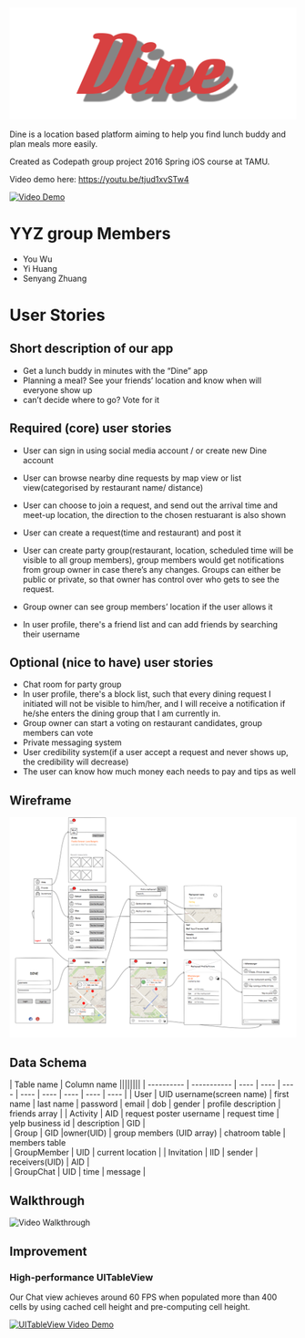 

![alt text](https://github.com/TeamYYZ/DineApp/blob/master/dine_logo.png "Dine")

Dine is a location based platform aiming to help you find lunch buddy and plan meals more easily.

Created as Codepath group project 2016 Spring iOS course at TAMU.

Video demo here: https://youtu.be/tjud1xvSTw4

[![Video Demo](http://img.youtube.com/vi/tjud1xvSTw4/0.jpg)](https://youtu.be/tjud1xvSTw4 "Demo")


# YYZ group Members
- You Wu
- Yi Huang
- Senyang Zhuang

# User Stories

## Short description of our app
- Get a lunch buddy in minutes with the “Dine” app
- Planning a meal? See your friends’ location and know when will everyone show up
- can’t decide where to go? Vote for it

## Required (core) user stories
- User can sign in using social media account / or create new Dine account

- User can browse nearby dine requests by map view or list view(categorised by restaurant name/ distance)

- User can choose to join a request, and send out the arrival time and meet-up location, the direction to the chosen restuarant is also shown

- User can create a request(time and restaurant) and post it

- User can create party group(restaurant, location, scheduled time will be visible to all group members), group members would get notifications from group owner in case there’s any changes. Groups can either be public or private, so that owner has control over who gets to see the request.

- Group owner can see group members’ location if the user allows it

- In user profile, there's a friend list and can add friends by searching their username


## Optional (nice to have) user stories
- Chat room for party group
- In user profile, there's a block list, such that every dining request I initiated will not be visible to him/her, and I will receive a notification if he/she enters the dining group that I am currently in.
- Group owner can start a voting on restaurant candidates, group members can vote
- Private messaging system
- User credibility system(if a user accept a request and never shows up, the credibility will decrease)
- The user can know how much money each needs to pay and tips as well


## Wireframe

![Alt text](/dine.png?raw=true "Wireframe")


## Data Schema
| Table name | Column name ||||||||
| ---------- | ----------- | ---- | ---- | ---- | ---- | ---- | ---- | ---- | ---- |
| User |	UID	username(screen name) |	first name |	last name	| password |	email |	dob	| gender	| profile description | friends array |
| Activity |	AID	| request poster username	| request time |	yelp business id |	description	| GID |		
| Group |	GID |owner(UID) | group members (UID array) |	chatroom table | members table		
| GroupMember |	UID	| current location |
| Invitation | IID | sender |	receivers(UID) | AID |			
| GroupChat | UID | time | message |

## Walkthrough
<img src='http://i.imgur.com/6VUvNaX.gif' title='Video Walkthrough' width='310' alt='Video Walkthrough' />

## Improvement
### High-performance UITableView

Our Chat view achieves around 60 FPS when populated more than 400 cells by using cached cell height and pre-computing cell height.

[![UITableView Video Demo](http://img.youtube.com/vi/6e5v3LYwCFs/0.jpg)](http://www.youtube.com/watch?v=6e5v3LYwCFs "Demo")


